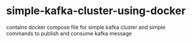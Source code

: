 # simple-kafka-cluster-using-docker
contains docker compose file for simple kafka cluster and simple commands to publish and consume kafka message
